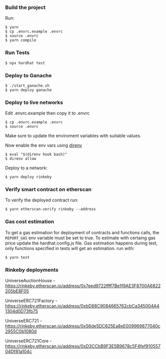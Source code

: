 ### Build the project

Run:

```
$ yarn
$ cp .envrc.example .envrc
$ source .envrc
$ yarn compile
```

### Run Tests

```
$ npx hardhat test
```

### Deploy to Ganache

```
$ ./start_ganache.sh
$ yarn deploy ganache
```

### Deploy to live networks

Edit .envrc.example then copy it to .envrc

```
$ cp .envrc.example .envrc
$ source .envrc
```

Make sure to update the enviroment variables with suitable values.

Now enable the env vars using [direnv](https://direnv.net/docs/installation.html)

```
$ eval "$(direnv hook bash)"
$ direnv allow
```

Deploy to a network:

```
$ yarn deploy rinkeby
```

### Verify smart contract on etherscan

To verify the deployed contract run:

```
$ yarn etherscan-verify rinkeby --address
```

### Gas cost estimation

To get a gas estimation for deployment of contracts and functions calls, the `REPORT_GAS` env variable must be set to true. To estimate with certaing gas price update the hardhat.config.js file. Gas estimation happens during test, only functions specified in tests will get an estimation. run with:

```
$ yarn test
```

### Rinkeby deployments

UniverseAuctionHouse - https://rinkeby.etherscan.io/address/0x7eed9722ffff7Be1f9AE3F8700A6822205bE8F05

UniverseERC721Factory - https://rinkeby.etherscan.io/address/0xbD88C9084665762cbCa345004A41304d0D73fb75

UniverseERC721 - https://rinkeby.etherscan.io/address/0x56de5DC625Ea8eE009969877040c2955C0b1080d

UniverseERC721Core - https://rinkeby.etherscan.io/address/0xD3CCbB9F3E5B9678c5F4fef91055704Df81a104c